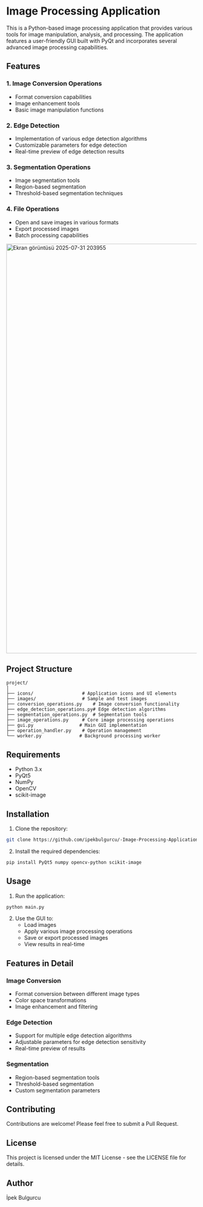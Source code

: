 # Image Processing Application

This is a Python-based image processing application that provides various tools for image manipulation, analysis, and processing. The application features a user-friendly GUI built with PyQt and incorporates several advanced image processing capabilities.

## Features

### 1. Image Conversion Operations
- Format conversion capabilities
- Image enhancement tools
- Basic image manipulation functions

### 2. Edge Detection
- Implementation of various edge detection algorithms
- Customizable parameters for edge detection
- Real-time preview of edge detection results

### 3. Segmentation Operations
- Image segmentation tools
- Region-based segmentation
- Threshold-based segmentation techniques

### 4. File Operations
- Open and save images in various formats
- Export processed images
- Batch processing capabilities
<img width="803" height="1081" alt="Ekran görüntüsü 2025-07-31 203955" src="https://github.com/user-attachments/assets/17f8a24e-21bd-4b3e-8afd-aa7347887911" />

## Project Structure

```
project/
│
├── icons/                  # Application icons and UI elements
├── images/                 # Sample and test images
├── conversion_operations.py    # Image conversion functionality
├── edge_detection_operations.py# Edge detection algorithms
├── segmentation_operations.py  # Segmentation tools
├── image_operations.py     # Core image processing operations
├── gui.py                 # Main GUI implementation
├── operation_handler.py    # Operation management
└── worker.py              # Background processing worker
```

## Requirements

- Python 3.x
- PyQt5
- NumPy
- OpenCV
- scikit-image

## Installation

1. Clone the repository:
```bash
git clone https://github.com/ipekbulgurcu/-Image-Processing-Application.git
```

2. Install the required dependencies:
```bash
pip install PyQt5 numpy opencv-python scikit-image
```

## Usage

1. Run the application:
```bash
python main.py
```

2. Use the GUI to:
   - Load images
   - Apply various image processing operations
   - Save or export processed images
   - View results in real-time

## Features in Detail

### Image Conversion
- Format conversion between different image types
- Color space transformations
- Image enhancement and filtering

### Edge Detection
- Support for multiple edge detection algorithms
- Adjustable parameters for edge detection sensitivity
- Real-time preview of results

### Segmentation
- Region-based segmentation tools
- Threshold-based segmentation
- Custom segmentation parameters

## Contributing

Contributions are welcome! Please feel free to submit a Pull Request.

## License

This project is licensed under the MIT License - see the LICENSE file for details.

## Author

İpek Bulgurcu
